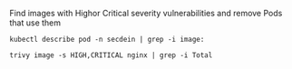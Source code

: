
Find images with Highor Critical severity vulnerabilities and remove Pods that use them

`kubectl describe pod -n secdein | grep -i image:`

`trivy image -s HIGH,CRITICAL nginx | grep -i Total`

